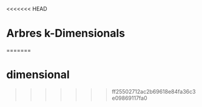 <<<<<<< HEAD
# Arbres k-Dimensionals 
=======
# dimensional
>>>>>>> ff25502712ac2b69618e84fa36c3e09869117fa0
